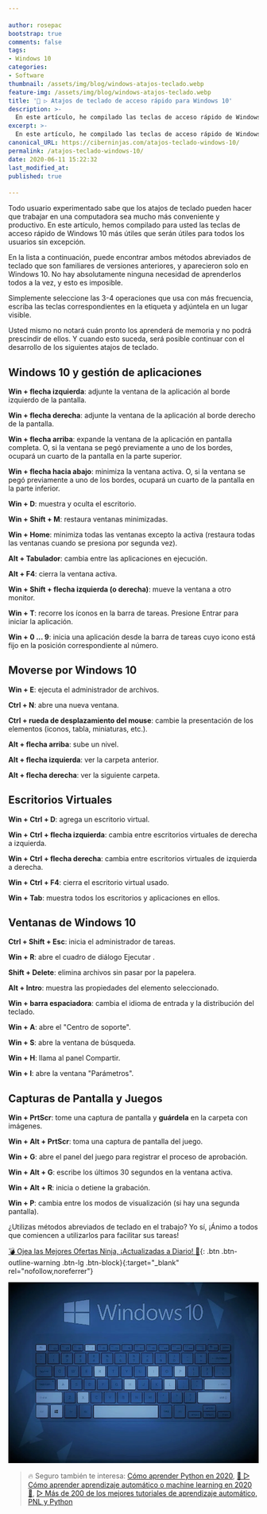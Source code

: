 ```yaml
---

author: rosepac
bootstrap: true
comments: false
tags:
- Windows 10
categories:
- Software
thumbnail: /assets/img/blog/windows-atajos-teclado.webp
feature-img: /assets/img/blog/windows-atajos-teclado.webp
title: '🥇 ▷ Atajos de teclado de acceso rápido para Windows 10'
description: >-
  En este artículo, he compilado las teclas de acceso rápido de Windows 10 más útiles que serán prácticos para todos los usuarios sin excepción.
excerpt: >-
  En este artículo, he compilado las teclas de acceso rápido de Windows 10 más útiles que serán prácticos para todos los usuarios sin excepción.
canonical_URL: https://ciberninjas.com/atajos-teclado-windows-10/
permalink: /atajos-teclado-windows-10/
date: 2020-06-11 15:22:32
last_modified_at: 
published: true

---
```


Todo usuario experimentado sabe que los atajos de teclado pueden hacer que trabajar en una computadora sea mucho más conveniente y productivo. En este artículo, hemos compilado para usted las teclas de acceso rápido de Windows 10 más útiles que serán útiles para todos los usuarios sin excepción.

En la lista a continuación, puede encontrar ambos métodos abreviados de teclado que son familiares de versiones anteriores, y aparecieron solo en Windows 10. No hay absolutamente ninguna necesidad de aprenderlos todos a la vez, y esto es imposible.

Simplemente seleccione las 3-4 operaciones que usa con más frecuencia, escriba las teclas correspondientes en la etiqueta y adjúntela en un lugar visible.

Usted mismo no notará cuán pronto los aprenderá de memoria y no podrá prescindir de ellos. Y cuando esto suceda, será posible continuar con el desarrollo de los siguientes atajos de teclado.

## **Windows 10 y gestión de aplicaciones**

**Win + flecha izquierda**: adjunte la ventana de la aplicación al borde izquierdo de la pantalla.

**Win + flecha derecha**: adjunte la ventana de la aplicación al borde derecho de la pantalla.

**Win + flecha arriba**: expande la ventana de la aplicación en pantalla completa. O, si la ventana se pegó previamente a uno de los bordes, ocupará un cuarto de la pantalla en la parte superior.

**Win + flecha hacia abajo**: minimiza la ventana activa. O, si la ventana se pegó previamente a uno de los bordes, ocupará un cuarto de la pantalla en la parte inferior.

**Win + D**: muestra y oculta el escritorio.

**Win + Shift + M**: restaura ventanas minimizadas.

**Win + Home**: minimiza todas las ventanas excepto la activa (restaura todas las ventanas cuando se presiona por segunda vez).

**Alt + Tabulador**: cambia entre las aplicaciones en ejecución.

**Alt + F4**: cierra la ventana activa.

**Win + Shift + flecha izquierda (o derecha)**: mueve la ventana a otro monitor.

**Win + T**: recorre los íconos en la barra de tareas. Presione Entrar para iniciar la aplicación.

**Win + 0 ... 9**: inicia una aplicación desde la barra de tareas cuyo icono está fijo en la posición correspondiente al número.

## **Moverse por Windows 10**

**Win + E**: ejecuta el administrador de archivos.

**Ctrl + N**: abre una nueva ventana.

**Ctrl + rueda de desplazamiento del mouse**: cambie la presentación de los elementos (iconos, tabla, miniaturas, etc.).

**Alt + flecha arriba**: sube un nivel.

**Alt + flecha izquierda**: ver la carpeta anterior.

**Alt + flecha derecha**: ver la siguiente carpeta.

## **Escritorios Virtuales**

**Win + Ctrl + D**: agrega un escritorio virtual.

**Win + Ctrl + flecha izquierda**: cambia entre escritorios virtuales de derecha a izquierda.

**Win + Ctrl + flecha derecha**: cambia entre escritorios virtuales de izquierda a derecha.

**Win + Ctrl + F4**: cierra el escritorio virtual usado.

**Win + Tab**: muestra todos los escritorios y aplicaciones en ellos.

## **Ventanas de Windows 10**

**Ctrl + Shift + Esc**: inicia el administrador de tareas.

**Win + R**: abre el cuadro de diálogo Ejecutar .

**Shift + Delete**: elimina archivos sin pasar por la papelera.

**Alt + Intro**: muestra las propiedades del elemento seleccionado.

**Win + barra espaciadora**: cambia el idioma de entrada y la distribución del teclado.

**Win + A**: abre el "Centro de soporte".

**Win + S**: abre la ventana de búsqueda.

**Win + H**: llama al panel Compartir.

**Win + I**: abre la ventana "Parámetros".

## **Capturas de Pantalla y Juegos**

**Win + PrtScr**: tome una captura de pantalla y **guárdela** en la carpeta con imágenes.

**Win + Alt + PrtScr**: toma una captura de pantalla del juego.

**Win + G**: abre el panel del juego para registrar el proceso de aprobación.

**Win + Alt + G**: escribe los últimos 30 segundos en la ventana activa.

**Win + Alt + R**: inicia o detiene la grabación.

**Win + P**: cambia entre los modos de visualización (si hay una segunda pantalla).

¿Utilizas métodos abreviados de teclado en el trabajo? Yo sí, ¡Ánimo a todos que comiencen a utilizarlos para facilitar sus tareas!

[💣 Ojea las Mejores Ofertas Ninja, ¡Actualizadas a Diario! 🎁](https://www.amazon.es/shop/cibercursos){: .btn .btn-outline-warning .btn-lg .btn-block}{:target="_blank" rel="nofollow,noreferrer"}

![En este artículo, he compilado las teclas de acceso rápido de Windows 10 más útiles que serán prácticos para todos los usuarios sin excepción.](/assets/img/blog/windows-atajos-teclado.webp "En este artículo, he compilado las teclas de acceso rápido de Windows 10 más útiles que serán prácticos para todos los usuarios sin excepción.")

> 🔥 Seguro también te interesa: [Cómo aprender Python en 2020](/python/), [🥇 ▷ Cómo aprender aprendizaje automático o machine learning en 2020 🤖](/que-aprender-sobre-machine-learning-2020/), [▷ Más de 200 de los mejores tutoriales de aprendizaje automático, PNL y Python](/aprendizaje-automatico-cursos-ingles/)